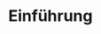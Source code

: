 ---
title: Einführung
eleventyNavigation:
  title: Intro
  key: dg_introduction
  order: 0
  parent: dg
template: "../de/introduction.md"
---